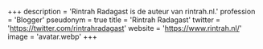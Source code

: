 +++
description = 'Rintrah Radagast is de auteur van rintrah.nl.'
profession = 'Blogger'
pseudonym = true
title = 'Rintrah Radagast'
twitter = 'https://twitter.com/rintrahradagast'
website = 'https://www.rintrah.nl/'
image = 'avatar.webp'
+++
